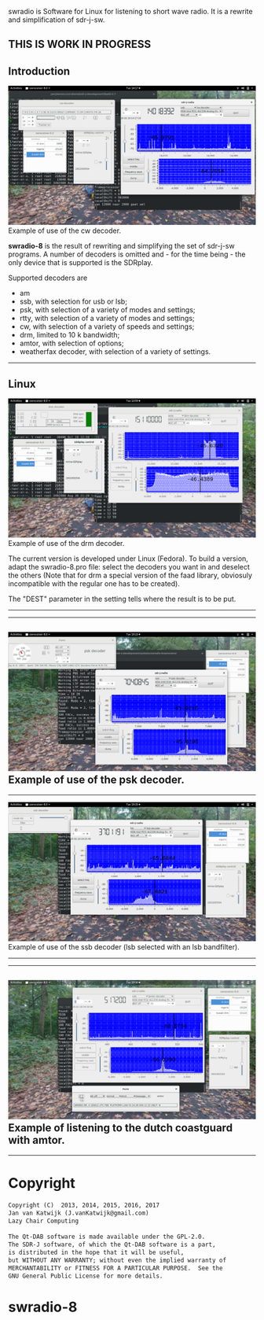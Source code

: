 
swradio is  Software for Linux for listening to short wave radio.
It is a  rewrite and simplification of sdr-j-sw.


THIS IS WORK IN PROGRESS
------------------------------------------------------------------
Introduction
------------------------------------------------------------------

![swradio-8 with SDRplay as device](/Screenshot-swradio-1.png?raw=true)
Example of use of the cw decoder.

**swradio-8** is the result of rewriting and simplifying the set of sdr-j-sw programs. A number of decoders is omitted and - for the time being - the only
device that is supported is the SDRplay.

Supported decoders are
* am
* ssb, with selection for usb or lsb;
* psk, with selection of a variety of modes and settings;
* rtty, with selection of a variety of modes and settings;
* cw, with selection of a variety of speeds and settings;
* drm, limited to 10 k bandwidth;
* amtor, with selection of options;
* weatherfax decoder, with selection of a variety of settings.

------------------------------------------------------------------
Linux
------------------------------------------------------------------
![swradio-8](Screenshot-swradio-2.png?raw=true)
Example of use of the drm decoder.

The current version is developed under Linux (Fedora).
To build a version, adapt the swradio-8.pro file: select the decoders
you want in and deselect the others (Note that for drm a special
version of the faad library, obviosuly incompatible with the regular one
has to be created).

The "DEST" parameter in the setting tells where the result is to be put.

-------------------------------------------------------------------------
-------------------------------------------------------------------------
![swradio-8](/Screenshot-swradio-3.png?raw=true)
Example of use of the psk decoder.
--------------------------------------------------------------------------
--------------------------------------------------------------------------
![swradio-8](/Screenshot-swradio-4.png?raw=true)
Example of use of the ssb decoder (lsb selected with an lsb bandfilter).

--------------------------------------------------------------------------
--------------------------------------------------------------------------
![swradio-8](/Screenshot-swradio-5.png?raw=true)
Example of listening to the dutch coastguard with amtor.
--------------------------------------------------------------------------
--------------------------------------------------------------------------

# Copyright


	Copyright (C)  2013, 2014, 2015, 2016, 2017
	Jan van Katwijk (J.vanKatwijk@gmail.com)
	Lazy Chair Computing

	The Qt-DAB software is made available under the GPL-2.0.
	The SDR-J software, of which the Qt-DAB software is a part, 
	is distributed in the hope that it will be useful,
	but WITHOUT ANY WARRANTY; without even the implied warranty of
	MERCHANTABILITY or FITNESS FOR A PARTICULAR PURPOSE.  See the
	GNU General Public License for more details.

# swradio-8
